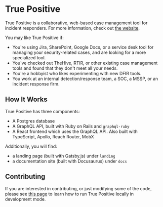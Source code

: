 # True Positive

True Positive is a collaborative, web-based case management tool for incident responders. For more information, check
out [the website](https://truepositive.app).

You may like True Positive if:

- You're using Jira, SharePoint, Google Docs, or a service desk tool for managing your security-related cases, and are looking for a more specialized tool.
- You've checked out TheHive, RTIR, or other existing case management tools and found that they don't meet all your needs.
- You're a hobbyist who likes experimenting with new DFIR tools.
- You work at an internal detection/response team, a SOC, a MSSP, or an incident response firm.

## How It Works

True Positive has three components:

- A Postgres database
- A GraphQL API, built with Ruby on Rails and `graphql-ruby`
- A React frontend which uses the GraphQL API. Also built with TypeScript, Apollo, Reach Router, MobX

Additionally, you will find:
- a landing page (built with Gatsby.js) under `landing`
- a documentation site (built with Docusaurus) under `docs`

## Contributing

If you are interested in contributing, or just modifying some of the code, please see [this page](CONTRIBUTING.md) to
learn how to run True Positive locally in development mode.